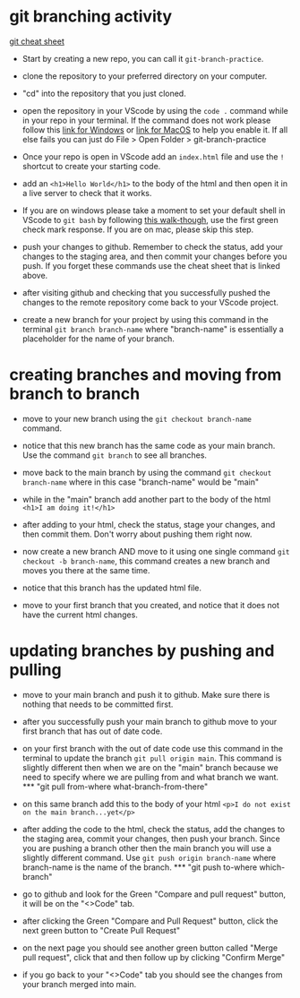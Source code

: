 # git branching activity

[git cheat sheet](https://docs.google.com/document/d/1VJGwcFLIMXwe2YI8xgXPnuZLCxi6yp42/edit?usp=sharing&ouid=104850350077467742345&rtpof=true&sd=true)

- Start by creating a new repo, you can call it `git-branch-practice`.

- clone the repository to your preferred directory on your computer.

- "cd" into the repository that you just cloned.

- open the repository in your VScode by using the `code .` command while in your repo in your terminal. If the command does not work please follow this [link for Windows](https://stackoverflow.com/questions/50182417/code-command-is-not-working/73137747#73137747) or [link for MacOS](https://stackoverflow.com/questions/50182417/code-command-is-not-working) to help you enable it. If all else fails you can just do File > Open Folder > git-branch-practice

- Once your repo is open in VScode add an `index.html` file and use the `!` shortcut to create your starting code.

- add an `<h1>Hello World</h1>` to the body of the html and then open it in a live server to check that it works.

- If you are on windows please take a moment to set your default shell in VScode to `git bash` by following [this walk-though](https://stackoverflow.com/questions/44435697/vscode-change-default-terminal), use the first green check mark response. If you are on mac, please skip this step.

- push your changes to github. Remember to check the status, add your changes to the staging area, and then commit your changes before you push. If you forget these commands use the cheat sheet that is linked above.

- after visiting github and checking that you successfully pushed the changes to the remote repository come back to your VScode project.

- create a new branch for your project by using this command in the terminal `git branch branch-name` where "branch-name" is essentially a placeholder for the name of your branch.

# creating branches and moving from branch to branch

- move to your new branch using the `git checkout branch-name` command.

- notice that this new branch has the same code as your main branch. Use the command `git branch` to see all branches.

- move back to the main branch by using the command `git checkout branch-name` where in this case "branch-name" would be "main"

- while in the "main" branch add another part to the body of the html `<h1>I am doing it!</h1>`

- after adding to your html, check the status, stage your changes, and then commit them. Don't worry about pushing them right now.

- now create a new branch AND move to it using one single command `git checkout -b branch-name`, this command creates a new branch and moves you there at the same time.

- notice that this branch has the updated html file.

- move to your first branch that you created, and notice that it does not have the current html changes.

# updating branches by pushing and pulling

- move to your main branch and push it to github. Make sure there is nothing that needs to be committed first.

- after you successfully push your main branch to github move to your first branch that has out of date code.

- on your first branch with the out of date code use this command in the terminal to update the branch `git pull origin main`. This command is slightly different then when we are on the "main" branch because we need to specify where we are pulling from and what branch we want. *** "git pull from-where what-branch-from-there"

- on this same branch add this to the body of your html `<p>I do not exist on the main branch...yet</p>`

- after adding the code to the html, check the status, add the changes to the staging area, commit your changes, then push your branch. Since you are pushing a branch other then the main branch you will use a slightly different command. Use `git push origin branch-name` where branch-name is the name of the branch. *** "git push to-where which-branch"

- go to github and look for the Green "Compare and pull request" button, it will be on the "<>Code" tab.

- after clicking the Green "Compare and Pull Request" button, click the next green button to "Create Pull Request"

- on the next page you should see another green button called "Merge pull request", click that and then follow up by clicking "Confirm Merge"

- if you go back to your "<>Code" tab you should see the changes from your branch merged into main.

